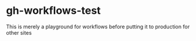 # gh-workflows-test
This is merely a playground for workflows before putting it to production for other sites
